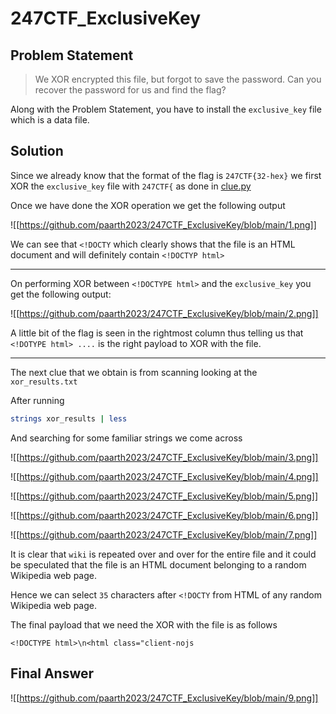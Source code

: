 # 247CTF_ExclusiveKey

## Problem Statement

> We XOR encrypted this file, but forgot to save the password. Can you recover the password for us and find the flag?

Along with the Problem Statement, you have to install the `exclusive_key` file which is a data file.

## Solution

Since we already know that the format of the flag is `247CTF{32-hex}` we first XOR the `exclusive_key` file with `247CTF{` as done in [clue.py](https://github.com/paarth2023/247CTF_ExclusiveKey/blob/main/clue.py)

Once we have done the XOR operation we get the following output

![[https://github.com/paarth2023/247CTF_ExclusiveKey/blob/main/1.png]]

We can see that `<!DOCTY` which clearly shows that the file is an HTML document and will definitely contain `<!DOCTYP html>` 

***

On performing XOR between `<!DOCTYPE html>` and the `exclusive_key` you get the following output:

![[https://github.com/paarth2023/247CTF_ExclusiveKey/blob/main/2.png]]

A little bit of the flag is seen in the rightmost column thus telling us that `<!DOTYPE html> ....` is the right payload to XOR with the file.

***

The next clue that we obtain is from scanning looking at the `xor_results.txt` 

After running 

```bash
strings xor_results | less
``` 

And searching for some familiar strings we come across

![[https://github.com/paarth2023/247CTF_ExclusiveKey/blob/main/3.png]]

![[https://github.com/paarth2023/247CTF_ExclusiveKey/blob/main/4.png]]

![[https://github.com/paarth2023/247CTF_ExclusiveKey/blob/main/5.png]]

![[https://github.com/paarth2023/247CTF_ExclusiveKey/blob/main/6.png]]

![[https://github.com/paarth2023/247CTF_ExclusiveKey/blob/main/7.png]]

It is clear that `wiki` is repeated over and over for the entire file and it could be speculated that the file is an HTML document belonging to a random Wikipedia web page.

Hence we can select `35` characters after `<!DOCTY` from HTML of any random Wikipedia web page. 

The final payload that we need the XOR with the file is as follows

```
<!DOCTYPE html>\n<html class="client-nojs
```
## Final Answer

![[https://github.com/paarth2023/247CTF_ExclusiveKey/blob/main/9.png]]

